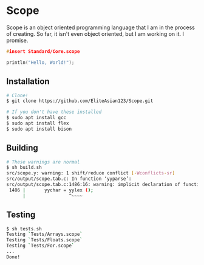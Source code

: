 # Scope
Scope is an object oriented programming language that I am in the process of creating. So far, it isn't even object oriented, but I am working on it. I promise.

```cpp
#insert Standard/Core.scope

println("Hello, World!");
```

## Installation

```bash
# Clone!
$ git clone https://github.com/EliteAsian123/Scope.git

# If you don't have these installed
$ sudo apt install gcc
$ sudo apt install flex
$ sudo apt install bison
```

## Building

```bash
# These warnings are normal
$ sh build.sh
src/scope.y: warning: 1 shift/reduce conflict [-Wconflicts-sr]
src/output/scope.tab.c: In function ‘yyparse’:
src/output/scope.tab.c:1486:16: warning: implicit declaration of function ‘yylex’ [-Wimplicit-function-declaration]
 1486 |       yychar = yylex ();
      |                ^~~~~
```

## Testing

```bash
$ sh tests.sh
Testing `Tests/Arrays.scope`
Testing `Tests/Floats.scope`
Testing `Tests/For.scope`
...
Done!
```